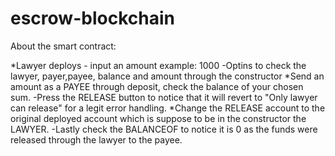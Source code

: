 # escrow-blockchain


About the smart contract:

*Lawyer deploys - input an amount example: 1000
    -Optins to check the lawyer, payer,payee, balance and amount through the constructor
*Send an amount as a PAYEE through deposit, check the balance of your chosen sum. 
    -Press the RELEASE button to notice that it will revert to "Only lawyer can release" for a legit error handling.
*Change the RELEASE account to the original deployed account which is suppose to be in the constructor the LAWYER. 
    -Lastly check the BALANCEOF to notice it is 0 as the funds were released through the lawyer to the payee.